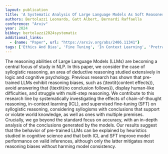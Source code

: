 ```yaml
---
layout: publication
title: 'A Systematic Analysis Of Large Language Models As Soft Reasoners: The Case Of Syllogistic Inferences'
authors: Bertolazzi Leonardo, Gatt Albert, Bernardi Raffaella
conference: "Arxiv"
year: 2024
bibkey: bertolazzi2024systematic
additional_links:
  - {name: "Paper", url: "https://arxiv.org/abs/2406.11341"}
tags: ['Ethics And Bias', 'Fine Tuning', 'In Context Learning', 'Pretraining Methods', 'Prompting', 'Reinforcement Learning', 'Training Techniques']
---
```

The reasoning abilities of Large Language Models (LLMs) are becoming a central focus of study in NLP. In this paper, we consider the case of syllogistic reasoning, an area of deductive reasoning studied extensively in logic and cognitive psychology. Previous research has shown that pre-trained LLMs exhibit reasoning biases, such as \(\textit{content effects}\), avoid answering that \(\textit{no conclusion follows}\), display human-like difficulties, and struggle with multi-step reasoning. We contribute to this research line by systematically investigating the effects of chain-of-thought reasoning, in-context learning (ICL), and supervised fine-tuning (SFT) on syllogistic reasoning, considering syllogisms with conclusions that support or violate world knowledge, as well as ones with multiple premises. Crucially, we go beyond the standard focus on accuracy, with an in-depth analysis of the conclusions generated by the models. Our results suggest that the behavior of pre-trained LLMs can be explained by heuristics studied in cognitive science and that both ICL and SFT improve model performance on valid inferences, although only the latter mitigates most reasoning biases without harming model consistency.
